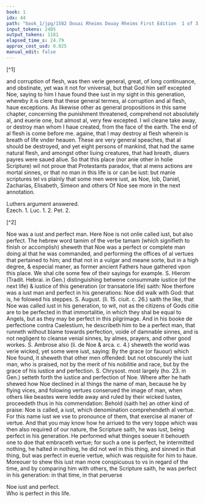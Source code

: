 ```yaml
---
book: 1
idx: 44
path: "book_1/jpg/1582 Douai Rheims Douay Rheims First Edition  1 of 3 1609 Old Testament.pdf-44.jpg"
input_tokens: 2405
output_tokens: 1181
elapsed_time_s: 24.79
approx_cost_usd: 0.025
manual_edit: false
---
```

[^1]

and corruption of flesh, was then verie general, great, of long continuance, and obstinate, yet was it not for vniversal, but that God him self excepted Noe, saying to him I haue found thee iust in my sight in this generation, whereby it is clere that these general termes, al corruption and al flesh, haue exceptions. As likewise other as general propositions in this same chapter, concerning the punishment threatened, comprehend not absolutely al, and euerie one, but almost al, very few excepted. I wil cleane take away, or destroy man whom I haue created, from the face of the earth. The end of al flesh is come before me. againe, that I may destroy al flesh wherein is breath of life vnder heauen. These are very general speaches, that al should be destroyed, and yet eight persons of mankind, that had the same natural flesh, and amongst other liuing creatures, that had breath, diuers payres were saued aliue. So that this place (nor anie other in holie Scripture) wil not proue that Protestants paradox, that al mens actions are mortal sinnes, or that no man in this life is or can be iust: but manie scriptures tel vs plainly that some men were iust, as Noe, Iob, Daniel, Zacharias, Elisabeth, Simeon and others Of Noe see more in the next annotation.

<aside>Luthers argument answered.</aside>

<aside>Ezech. 1. Luc. 1. 2. Pet. 2.</aside>

[^2]

Noe was a iust and perfect man. Here Noe is not onlie called iust, but also perfect. The hebrew word tamim of the verbe tamam (which signifieth to finish or accomplish) sheweth that Noe was a perfect or complete man doing al that he was commanded, and performing the offices of al vertues that pertained to him; and that not in a vulgar and meane sorte, but in a high degree, & especial maner, as former ancient Fathers haue gathered vpon this place. We shal cite some few of their sayings for example. S. Hierom (Tradit. Hebrai. in Gen.) distinguishing betwene consummate iustice (of the next life) & iustice of this generation (or transatorie life) saith: Noe therfore was a iust man and perfect in his generations: Noe did walk with God: that is, he folowed his steppes. S. August. (li. 15. ciuit. c. 26.) saith the like, that Noe was called iust in his generation, to wit, not as the citizens of Gods citie are to be perfected in that immortalitie, in which they shal be equal to Angels, but as they may be perfect in this pilgrimage. And in his booke de perfectione contra Caelestium, he describeth him to be a perfect man, that runneth without blame towards perfection, voide of damnable sinnes, and is not negligent to cleanse venial sinnes, by almes, prayers, and other good workes. S. Ambrose also (li. de Noe & arca. c. 4.) sheweth the world was verie wicked, yet some were iust, saying: By the grace (or fauour) which Noe found, it sheweth that other men offended: but not obscurely the iust man, who is praised, not by the merit of his nobilitie and race, but by the grace of his iustice and perfection. S. Chrysost. most largely (ho. 23. in Gen.) setteth forth the iustice and perfection of Noe. Where after he hath shewed how Noe declined in al things the name of man, because he by flying vices, and folowing vertues conserued the image of man, when others like beastes were ledde away and ruled by their wicked lustes, proceedeth thus in his commendation: Behold (saith he) an other kind of praise: Noe is called, a iust, which denomination comprehendeth al vertue. For this name iust we vse to pronounce of them, that exercise al maner of vertue. And that you may know how he arriued to the very toppe which was then also required of our nature, the Scripture saith, he was iust, being perfect in his generation. He performed what thinges soeuer it behoueth one to doe that embraceth vertue; for such a one is perfect, he intermitted nothing, he halted in nothing, he did not wel in this thing, and sinned in that thing, but was perfect in euerie vertue, which was requisite for him to haue. Moreouer to shew this iust man more conspicuous to vs in regard of the time, and by comparing him with others, the Scripture saith, he was perfect in his generation: in that time, in that peruerse

<aside>Noe iust and perfect.</aside>

<aside>Who is perfect in this life.</aside>